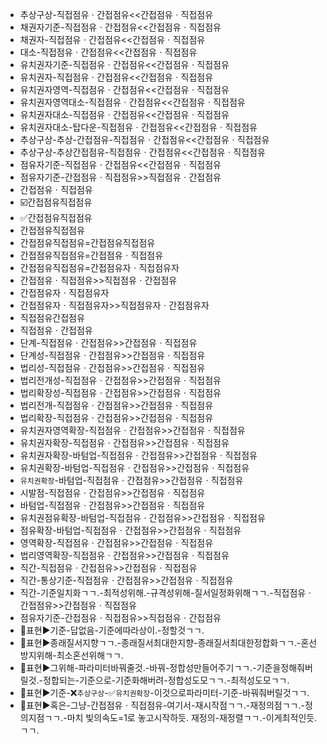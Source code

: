 - 추상구상-직접점유ㆍ간접점유<<간접점유ㆍ직접점유
- 채권자기준-직접점유ㆍ간접점유<<간접점유ㆍ직접점유
- 채권자-직접점유ㆍ간접점유<<간접점유ㆍ직접점유
- 대소-직접점유ㆍ간접점유<<간접점유ㆍ직접점유
- 유치권자기준-직접점유ㆍ간접점유<<간접점유ㆍ직접점유
- 유치권자-직접점유ㆍ간접점유<<간접점유ㆍ직접점유
- 유치권자영역-직접점유ㆍ간접점유<<간접점유ㆍ직접점유
- 유치권자영역대소-직접점유ㆍ간접점유<<간접점유ㆍ직접점유
- 유치권자대소-직접점유ㆍ간접점유<<간접점유ㆍ직접점유
- 유치권자대소-탑다운-직접점유ㆍ간접점유<<간접점유ㆍ직접점유
- 추상구상-추상-간접점유-직접점유ㆍ간접점유<<간접점유ㆍ직접점유
- 추상구상-추상간접점유-직접점유ㆍ간접점유<<간접점유ㆍ직접점유
- 점유자기준-직접점유ㆍ간접점유<<간접점유ㆍ직접점유
- 점유자기준-간접점유ㆍ직접점유>>직접점유ㆍ간접점유
- 간접점유ㆍ직접점유
- ☑️간접점유직접점유
- ✅간접점유직접점유
- 간접점유직접점유
- 간접점유직접점유=간접점유직접점유
- 간접점유직접점유=간접점유ㆍ직접점유
- 간접점유직접점유=간접점유자ㆍ직접점유자
- 간접점유ㆍ직접점유>>직접점유ㆍ간접점유
- 간접점유자ㆍ직접점유자
- 간접점유자ㆍ직접점유자>>직접점유자ㆍ간접점유자
- 직접점유간접점유
- 직접점유ㆍ간접점유
- 단계-직접점유ㆍ간접점유>>간접점유ㆍ직접점유
- 단계성-직접점유ㆍ간접점유>>간접점유ㆍ직접점유
- 법리성-직접점유ㆍ간접점유>>간접점유ㆍ직접점유
- 법리전개성-직접점유ㆍ간접점유>>간접점유ㆍ직접점유
- 법리확장성-직접점유ㆍ간접점유>>간접점유ㆍ직접점유
- 법리전개-직접점유ㆍ간접점유>>간접점유ㆍ직접점유
- 법리확장-직접점유ㆍ간접점유>>간접점유ㆍ직접점유
- 유치권자영역확장-직접점유ㆍ간접점유>>간접점유ㆍ직접점유
- 유치권자확장-직접점유ㆍ간접점유>>간접점유ㆍ직접점유
- 유치권자확장-바텀업-직접점유ㆍ간접점유>>간접점유ㆍ직접점유
- 유치권확장-바텀업-직접점유ㆍ간접점유>>간접점유ㆍ직접점유
- `유치권확장`-바텀업-직접점유ㆍ간접점유>>간접점유ㆍ직접점유
- 시발점-직접점유ㆍ간접점유>>간접점유ㆍ직접점유
- 바텀업-직접점유ㆍ간접점유>>간접점유ㆍ직접점유
- 유치권점유확장-바텀업-직접점유ㆍ간접점유>>간접점유ㆍ직접점유
- 점유확장-바텀업-직접점유ㆍ간접점유>>간접점유ㆍ직접점유
- 영역확장-직접점유ㆍ간접점유>>간접점유ㆍ직접점유
- 법리영역확장-직접점유ㆍ간접점유>>간접점유ㆍ직접점유
- 직간-직접점유ㆍ간접점유>>간접점유ㆍ직접점유
- 직간-통상기준-직접점유ㆍ간접점유>>간접점유ㆍ직접점유
- 직간-기준일치화ㄱㄱ.-최적성위해.-규격성위해-질서일정화위해ㄱㄱ.-직접점유ㆍ간접점유>>간접점유ㆍ직접점유
- 점유자기준-간접점유ㆍ직접점유>>직접점유ㆍ간접점유
- 📌표현▶️기준-답없음-기준에따라상이.-정할것ㄱㄱ.
- 📌표현▶️종래질서지향ㄱㄱ.-종래질서최대한지향-종래질서최대한정합화ㄱㄱ.-혼선방지위해-최소혼선위해ㄱㄱ.
- 📌표현▶️그위해-파라미터바꿔줄것.-바꿔-정합성만들어주기ㄱㄱ.-기준을정해줘버릴것.-정합되는-기준으로-기준화해버려-정합성도모ㄱㄱ.-최적성도모ㄱㄱ.
- 📌표현▶️기준-❌`추상구상`-✅`유치권확장`-이것으로파라미터-기준-바꿔줘버릴것ㄱㄱ.
- 📌표현▶️혹은-그냥-간접점유ㆍ직접점유-여기서-재시작점ㄱㄱ.-재정의점ㄱㄱ.-정의지점ㄱㄱ.-마치 빛의속도=1로 놓고시작하듯. 재정의-재정렬ㄱㄱ.-이게최적인듯.ㄱㄱ.